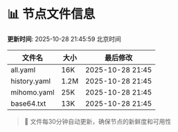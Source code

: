 # 📊 节点文件信息

**更新时间**: 2025-10-28 21:45:59 北京时间

| 文件名 | 大小 | 最后修改 |
|--------|------|----------|
| all.yaml | 16K | 2025-10-28 21:45 |
| history.yaml | 1.2M | 2025-10-28 21:45 |
| mihomo.yaml | 25K | 2025-10-28 21:45 |
| base64.txt | 13K | 2025-10-28 21:45 |

> 🔄 文件每30分钟自动更新，确保节点的新鲜度和可用性
